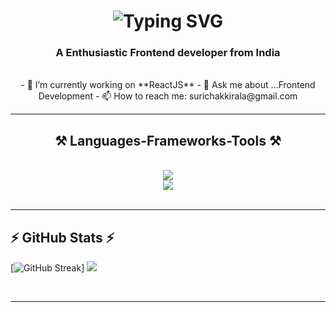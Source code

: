 <h1 align='center'>
  <img src="https://readme-typing-svg.demolab.com?font=Fira+Code&weight=600&size=22&pause=1000&color=3F00F7&random=false&width=535&lines=Hi+There!+👋;+I'm+Surendra+Kumar!👋;" alt="Typing SVG" />
</h1>
<h3 align="center">A Enthusiastic Frontend developer from India</h3>

<br/>

<div align="center">
- 🔭 I’m currently working on **ReactJS**
- 💬 Ask me about ...Frontend Development
- 📫 How to reach me: surichakkirala@gmail.com
</div>
 <hr/>
 
<h2 align="center">⚒️ Languages-Frameworks-Tools ⚒️</h2>
<br/>
<div align="center">
    <img src="https://skillicons.dev/icons?i=react,mui,html,css,vscode,github,tailwind,git," />
    <br>
    <img src="https://skillicons.dev/icons?i=javascript,firebase,mongodb,c,nextjs,mysql" />
</div>

<br/>
<hr/>

## **⚡ GitHub Stats ⚡**
[![GitHub Streak](https://github-readme-streak-stats.herokuapp.com?user=surichakkirala&theme=highcontrast&include_all_commits=false&count_private=true&layout=compact)]
 ![](https://github-readme-stats.vercel.app/api/top-langs/?username=surichakkirala&theme=highcontrast&include_all_commits=false&count_private=true&layout=compact)

<br/>

<hr/>

<br/>
